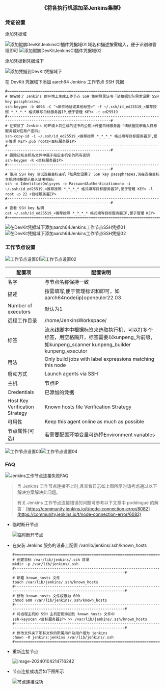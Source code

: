 <center><big><b>《将各执行机添加至Jenkins集群》</b></big></center>





### 凭证设置

   添加凭据域

   ![添加鲲鹏DevKitJenkinsCI插件凭据域01](./Jenkins.assets/添加鲲鹏DevKitJenkinsCI插件凭据域01.png)
   域名和描述按需输入，便于识别和管理即可
   ![添加鲲鹏DevKitJenkinsCI插件凭据域02](./Jenkins.assets/添加凭据域.png)

   添加凭据到凭据域下

   ![添加凭据到DevKit凭据域下](./Jenkins.assets/凭据02.png)


   在 DevKit 凭据域下添加 aarch64 Jenkins 工作节点 SSH 凭据

   ```shell
   #=====================================================================================================================#
   # 在安装了 Jenkins 的环境上生成工作节点 SSH 免密登录证书『请根据实际需求设置 SSH key passphrases』
   ssh-keygen -b 4096 -C "<邮件地址或其他标签>" -f ~/.ssh/id_ed25519_<推荐按照 *_*_*_* 格式填写目标服务器IP,便于管理 KEY> -t ed25519
   #---------------------------------------------------------------------------------------------------------------------#
   # 在安装了 Jenkins 的环境上将生成的证书的公钥上传至目标服务器『请根据提示输入目标服务器对应账户密码』
   ssh-copy-id -i ~/.ssh/id_ed25519_<推荐按照 *_*_*_* 格式填写目标服务器IP,便于管理 KEY>.pub root@<目标服务器IP>
   #---------------------------------------------------------------------------------------------------------------------#
   # 删除已知主机名文件中属于指定主机名的所有密钥
   ssh-keygen -R <目标服务器IP>
   #---------------------------------------------------------------------------------------------------------------------#
   # 使用 SSH key 测试连接目标主机『如果您设置了 SSH key passphrases,请在连接目标主机时根据提示输入证书密码』
   ssh -o IdentitiesOnly=yes -o PasswordAuthentication=no -i ~/.ssh/id_ed25519_<推荐按照 *_*_*_* 格式填写目标服务器IP,便于管理 KEY> -l root -p 22 <目标服务器IP>
   #---------------------------------------------------------------------------------------------------------------------#
   # 查看 SSH key 私钥
   cat ~/.ssh/id_ed25519_<推荐按照 *_*_*_* 格式填写目标服务器IP,便于管理 KEY>
   #=====================================================================================================================#
   ```

   ![在DevKit凭据域下添加aarch64Jenkins工作节点SSH凭据01](./Jenkins.assets/在DevKit凭据域下添加aarch64Jenkins工作节点SSH凭据01.png)![在DevKit凭据域下添加aarch64Jenkins工作节点SSH凭据02](./Jenkins.assets/在DevKit凭据域下添加aarch64Jenkins工作节点SSH凭据02.png)

 ### 工作节点设置

   ![工作节点设置01](./Jenkins.assets/工作节点设置01.png)![工作节点设置02](./Jenkins.assets/工作节点设置02.png)


   |  配置项 | 配置说明  |
| ------------ | ------------ |
| 名字  |  与节点名称保持一致 |
| 描述  |  按需填写,便于管理标识和即可，如aarch64node(ip)openeuler22.03 |
| Number of executors  |  默认为1 |
| 远程工作目录  |  /home/JenkinsWorkspace/ |
| 标签  | 流水线脚本中根据标签来选取执行机，可以打多个标签，用空格隔开，标签需要以kunpeng_为前缀，如kunpeng_scanner kunpeng_builder kunpeng_executor  |
| 用法  | Only build jobs with label expressions matching this node  |
| 启动方式  |  Launch agents via SSH |
| 主机  | 节点IP  |
| Credentials  | 已添加的凭据  |
| Host Key Verification Strategy  | Known hosts file Verification Strategy  |
| 可用性  |  Keep this agent online as much as possible |
| 节点属性(可选) | 若需要配置环境变量可选择Environment variables  |

![工作节点设置03](./Jenkins.assets/工作节点设置05.PNG)![工作节点设置04](./Jenkins.assets/工作节点设置04.png)

### FAQ

   ![Jenkins工作节点连接失败FAQ](./Jenkins.assets/Jenkins工作节点连接失败FAQ.png)

   > 当 Jenkins 工作节点连接不上时,且查看日志如上图所示时请考虑通过以下解决方案解决此问题。
   >
   > 有关 Jenkins 工作节点连接错误的问题可参考以下文章中 poddingue 的解答：[https://community.jenkins.io/t/node-connection-error/6082](https://community.jenkins.io/t/node-connection-error/6082)

   - 临时断开节点

     ![临时断开节点](./Jenkins.assets/临时断开节点.png)

   - 在安装 Jenkins 服务的设备上配置 /var/lib/jenkins/.ssh/known_hosts

     ```shell
     #=====================================================================================================================#
     # 创建目标 /var/lib/jenkins/.ssh 目录
     mkdir -p /var/lib/jenkins/.ssh
     #---------------------------------------------------------------------------------------------------------------------#
     # 新建 known_hosts 文件
     touch /var/lib/jenkins/.ssh/known_hosts
     #---------------------------------------------------------------------------------------------------------------------#
     # 修改 known_hosts 文件权限为 600
     chmod 600 /var/lib/jenkins/.ssh/known_hosts
     #---------------------------------------------------------------------------------------------------------------------#
     # 将远程主机的 SSH 主机密钥添加到 known_hosts 文件中
     ssh-keyscan <目标服务器IP> >> /var/lib/jenkins/.ssh/known_hosts
     #---------------------------------------------------------------------------------------------------------------------#
     # 修改文件夹下所有文件的所属用户及用户组为 jenkins
     chown -R jenkins:jenkins /var/lib/jenkins/.ssh
     #=====================================================================================================================#
     ```

   - 重新连接节点

     ![image-20240104214716242](./Jenkins.assets/重新连接节点.png)

   - 节点连接成功后如下图所示

     ![节点连接成功](./Jenkins.assets/节点连接成功.png)
